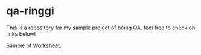 # qa-ringgi
This is a repository for my sample project of being QA, feel free to check on links below!

[Sample of Worksheet.](https://docs.google.com/spreadsheets/d/1ZdjEOGZfOX1lJ9NVUIbuw_nTYh20zJxx1Bx5Drw8R6s/edit?hl=id#gid=0)
